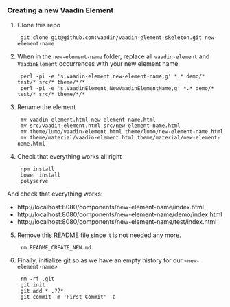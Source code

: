 ### Creating a new Vaadin Element

1. Clone this repo

        git clone git@github.com:vaadin/vaadin-element-skeleton.git new-element-name

2. When in the `new-element-name` folder, replace all `vaadin-element` and `VaadinElement` occurrences with your new element name.

        perl -pi -e 's,vaadin-element,new-element-name,g' *.* demo/* test/* src/* theme/*/*
        perl -pi -e 's,VaadinElement,NewVaadinElementName,g' *.* demo/* test/* src/* theme/*/*

3. Rename the element

        mv vaadin-element.html new-element-name.html
        mv src/vaadin-element.html src/new-element-name.html
        mv theme/lumo/vaadin-element.html theme/lumo/new-element-name.html
        mv theme/material/vaadin-element.html theme/material/new-element-name.html

4. Check that everything works all right

        npm install
        bower install
        polyserve

  And check that everything works:

  - http://localhost:8080/components/new-element-name/index.html
  - http://localhost:8080/components/new-element-name/demo/index.html
  - http://localhost:8080/components/new-element-name/test/index.html

5. Remove this README file since it is not needed any more.

        rm README_CREATE_NEW.md

5. Finally, initialize git so as we have an empty history for our `<new-element-name>`

        rm -rf .git
        git init
        git add * .??*
        git commit -m 'First Commit' -a

